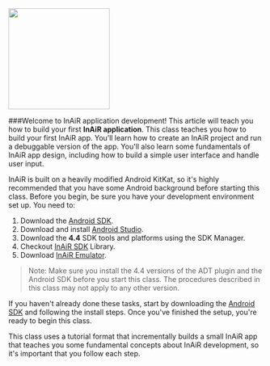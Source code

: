 <img src="http://inair.tv/wp-content/uploads/shared/android_inair.png" width="200"/>

###Welcome to InAiR application development!
This article will teach you how to build your first __InAiR application__. This class teaches you how to build your first InAiR app. You’ll learn how to create an InAiR project and run a debuggable version of the app. You'll also learn some fundamentals of InAiR app design, including how to build a simple user interface and handle user input.

InAiR is built on a heavily modified Android KitKat, so it's highly recommended that you have some Android background before starting this class. Before you begin, be sure you have your development environment set up. You need to:

1. Download the [Android SDK](http://developer.android.com/sdk/index.html).
2. Download and install [Android Studio](http://developer.android.com/sdk/installing/studio.html).
3. Download the **4.4** SDK tools and platforms using the SDK Manager.
4. Checkout [InAiR SDK](https://github.com/seespace/InAiR-SDK) Library.
5. Download [InAiR Emulator](http://developer.inair.tv/knowledgebase/index.php?InAiR-Documentation/C.%20Resources/Emulator).

> Note: Make sure you install the 4.4 versions of the ADT plugin and the Android SDK before you start this class. The procedures described in this class may not apply to any other version.

If you haven't already done these tasks, start by downloading the [Android SDK](http://developer.android.com/sdk/index.html) and following the install steps. Once you've finished the setup, you're ready to begin this class.

This class uses a tutorial format that incrementally builds a small InAiR app that teaches you some fundamental concepts about InAiR development, so it's important that you follow each step.

